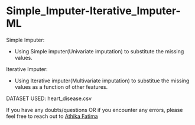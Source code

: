 # Simple_Imputer-Iterative_Imputer-ML

Simple Imputer:
- Using Simple imputer(Univariate imputation) to substitute the missing values.

Iterative Imputer:
- Using Iterative imputer(Multivariate imputation) to substitue the missing values as a function of other features.

DATASET USED: heart_disease.csv

If you have any doubts/questions OR if you encounter any errors, please feel free to reach out to <a href="https://www.linkedin.com/in/athika-fatima-1a59121aa/">Athika Fatima</a>
